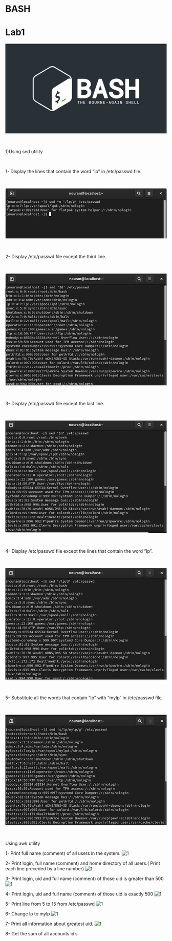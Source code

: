 # BASH 
# Lab1
![1](https://github.com/NooranTarek/Bash/blob/main/lab1/full_colored_light.jpg?raw=true)

<html></br></html>

1)Using sed utility
<html></br></html>

1- Display the lines that contain the word “lp” in /etc/passwd file.
<html></br></html>

![1](https://github.com/NooranTarek/Bash/blob/main/lab1/lab1_q1.png?raw=true)
<html></br></html>

2- Display /etc/passwd file except the third line.
<html></br></html>

![1](https://github.com/NooranTarek/Bash/blob/main/lab1/lab1_q2.png?raw=true)

<html></br></html>

3- Display /etc/passwd file except the last line.
<html></br></html>

![1](https://github.com/NooranTarek/Bash/blob/main/lab1/lab1_q3.png?raw=true)

<html></br></html>

4- Display /etc/passwd file except the lines that contain the word “lp”.
<html></br></html>

![1](https://github.com/NooranTarek/Bash/blob/main/lab1/lab1_q4.png?raw=true)
<html></br></html>

5- Substitute all the words that contain “lp” with “mylp” in /etc/passwd file.
<html></br></html>

![1](https://github.com/NooranTarek/Bash/blob/main/lab1/lab1_q5.png?raw=true)

<html></br></html>

Using awk utility

1- Print full name (comment) of all users in the system.
![1]()

2- Print login, full name (comment) and home directory of all users.( Print each line preceded
by a line number)
![1]()

3- Print login, uid and full name (comment) of those uid is greater than 500
![1]()

4- Print login, uid and full name (comment) of those uid is exactly 500
![1]()

5- Print line from 5 to 15 from /etc/passwd
![1]()

6- Change lp to mylp
![1]()

7- Print all information about greatest uid.
![1]()

8- Get the sum of all accounts id’s
